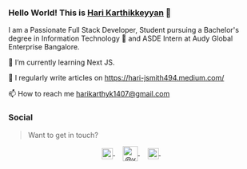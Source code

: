 ### Hello World! This is [Hari Karthikkeyyan](https://harikarthyk.xyz/) 👋 



I am a Passionate  Full Stack Developer, Student pursuing a Bachelor's degree in Information Technology 🎒 and ASDE Intern at Audy Global Enterprise Bangalore.

🔭 I’m currently learning Next JS.

<!-- 🌱 I’m currently learning AW -->

📝 I regularly write articles on https://hari-jsmith494.medium.com/

📫 How to reach me harikarthyk1407@gmail.com

### Social

> Want to get in touch?

<p align="center">
  <a href="https://www.linkedin.com/in/harikarthyk/">
  <img align="center" alt="Linkdein" width="22px" src="https://cdn.jsdelivr.net/npm/simple-icons@v3/icons/linkedin.svg" />
</a>&nbsp;&nbsp;&nbsp;
  <a href="https://hari-jsmith494.medium.com/" target="blank">
    <img align="center" src="https://cdn.jsdelivr.net/npm/simple-icons@3.0.1/icons/medium.svg" alt="@vadorequest" height="30" width="30" />
  </a>&nbsp;&nbsp;&nbsp;
<a href="https://github.com/Harikarthyk">
  <img align="center" alt="Instagram" width="22px" src="https://cdn.jsdelivr.net/npm/simple-icons@v3/icons/instagram.svg" />
</a> &nbsp;&nbsp;&nbsp;
</p>

<!-- <p align="center">
  <img align="center" src="https://github-readme-stats.vercel.app/api/top-langs/?username=Harikarthyk&layout=compact&hide=php,smarty&bg_color=30,e96443,904e95&title_color=fff&text_color=fff" alt="vadorequest" />&nbsp;
  <img align="center" src="https://github-readme-stats.vercel.app/api?username=Harikarthyk&show_icons=true&count_private=true&show_icons=true&hide=php&bg_color=30,e96443,904e95&title_color=fff&text_color=fff" alt="vadorequest" />
</p> -->

<br>
</br>

<!-- <p align="center">Show some ❤️ by starring some of the repositories!</p> -->
